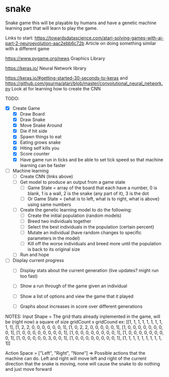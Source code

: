 # snake
Snake game this will be playable by humans and have a genetic machine learning part that will learn to play the game.

Links to start:
<https://towardsdatascience.com/atari-solving-games-with-ai-part-2-neuroevolution-aac2ebb6c72b> Article on doing something similar with a different game

<https://www.pygame.org/news> Graphics Library

<https://keras.io/> Neural Network library

<https://keras.io/#getting-started-30-seconds-to-keras> and <https://github.com/gsurma/atari/blob/master/convolutional_neural_network.py> Look at for learning how to create the CNN

TODO:
- [x] Create Game
  - [x] Draw Board
  - [x] Draw Snake
  - [x] Move Snake Around
  - [x] Die if hit side
  - [x] Spawn things to eat
  - [x] Eating grows snake
  - [x] Hiting self kills you
  - [x] Score counter
  - [x] Have game run in ticks and be able to set tick speed so that machine learning can be faster
- [ ] Machine learning
  - [ ] Create CNN (links above)
  - [ ] Get model to produce an output from a game state
    - [ ] Game State = array of the board that each have a number, 0 is blank, 1 is a wall, 2 is the snake (any part of it), 3 is the dot
    - [ ] Or Game State = {what is to left, what is to right, what is above} using same numbers
  - [ ] Create the genetic learning model to do the following:
    - [ ] Create the initial population (random models)
    - [ ] Breed two individuals together
    - [ ] Select the best individuals in the population (certain percent)
    - [ ] Mutate an individual (have random changes to specific parameters in the model)
    - [ ] Kill off the worse individuals and breed more until the population is back to its original size
  - [ ] Run and hope
- [ ] Display current progress
  - [ ] Display stats about the current generation (live updates? might run too fast)
  - [ ] Show a run through of the game given an individual
  - [ ] Show a list of options and view the game that it played
  - [ ] Graphs about increases in score over different generations
  
  
NOTES:
Input Shape = The grid thats already inplemented in the game, will be (right now) a square of size gridCount x gridCound
ex:
 [[1, 1, 1, 1, 1, 1, 1, 1, 1, 1], 
 [1, 2, 2, 0, 0, 0, 0, 0, 0, 1], 
 [1, 0, 2, 2, 0, 0, 0, 0, 0, 1], 
 [1, 0, 0, 0, 0, 0, 0, 0, 0, 1], 
 [1, 0, 0, 0, 0, 0, 0, 0, 0, 1], 
 [1, 0, 0, 0, 0, 0, 0, 0, 0, 1], 
 [1, 0, 0, 0, 0, 0, 0, 0, 0, 1],
 [1, 0, 0, 0, 0, 0, 3, 0, 0, 1], 
 [1, 0, 0, 0, 0, 0, 0, 0, 0, 1], 
 [1, 1, 1, 1, 1, 1, 1, 1, 1, 1]]
 
 Action Space = ["Left", "Right", "None"] => Possible actions that the machine can do. Left and right will move left and right of the current direction that the snake is moving, none will cause the snake to do nothing and just move forward
